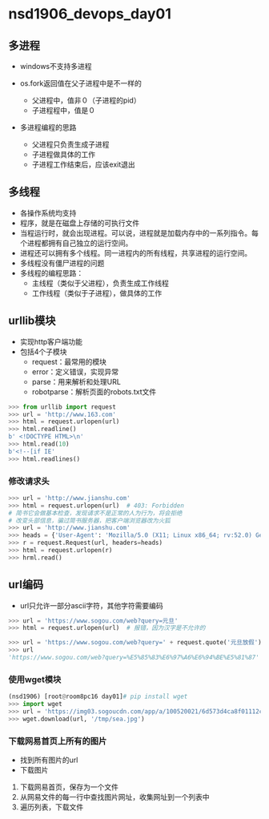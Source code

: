 # nsd1906_devops_day01

## 多进程

- windows不支持多进程
- os.fork返回值在父子进程中是不一样的
  - 父进程中，值非０（子进程的pid）
  - 子进程程中，值是０

- 多进程编程的思路
  - 父进程只负责生成子进程
  - 子进程做具体的工作
  - 子进程工作结束后，应该exit退出

## 多线程

- 各操作系统均支持
- 程序，就是在磁盘上存储的可执行文件
- 当程运行时，就会出现进程。可以说，进程就是加载内存中的一系列指令。每个进程都拥有自己独立的运行空间。
- 进程还可以拥有多个线程。同一进程内的所有线程，共享进程的运行空间。
- 多线程没有僵尸进程的问题
- 多线程的编程思路：
  - 主线程（类似于父进程），负责生成工作线程
  - 工作线程（类似于子进程），做具体的工作

## urllib模块

- 实现http客户端功能
- 包括4个子模块
  - request：最常用的模块
  - error：定义错误，实现异常
  - parse：用来解析和处理URL
  - robotparse：解析页面的robots.txt文件

```python
>>> from urllib import request
>>> url = 'http://www.163.com'
>>> html = request.urlopen(url)
>>> html.readline()
b' <!DOCTYPE HTML>\n'
>>> html.read(10)
b'<!--[if IE'
>>> html.readlines()
```

### 修改请求头

```python
>>> url = 'http://www.jianshu.com'
>>> html = request.urlopen(url)  # 403: Forbidden
# 简书它会做基本检查，发现请求不是正常的人为行为，将会拒绝
# 改变头部信息，骗过简书服务器，把客户端浏览器改为火狐
>>> url = 'http://www.jianshu.com'
>>> heads = {'User-Agent': 'Mozilla/5.0 (X11; Linux x86_64; rv:52.0) Gecko/20100101 Firefox/52.0'}
>>> r = request.Request(url, headers=heads)
>>> html = request.urlopen(r)
>>> hrml.read()
```

## url编码

- url只允许一部分ascii字符，其他字符需要编码

```python
>>> url = 'https://www.sogou.com/web?query=元旦'
>>> html = request.urlopen(url)  # 报错，因为汉字是不允许的

>>> url = 'https://www.sogou.com/web?query=' + request.quote('元旦放假')
>>> url
'https://www.sogou.com/web?query=%E5%85%83%E6%97%A6%E6%94%BE%E5%81%87'
```

### 使用wget模块

```python
(nsd1906) [root@room8pc16 day01]# pip install wget
>>> import wget
>>> url = 'https://img03.sogoucdn.com/app/a/100520021/6d573d4ca8f01112c416672f6b34ac49'
>>> wget.download(url, '/tmp/sea.jpg')
```

### 下载网易首页上所有的图片

- 找到所有图片的url
- 下载图片

1. 下载网易首页，保存为一个文件
2. 从网易文件的每一行中查找图片网址，收集网址到一个列表中
3. 遍历列表，下载文件






